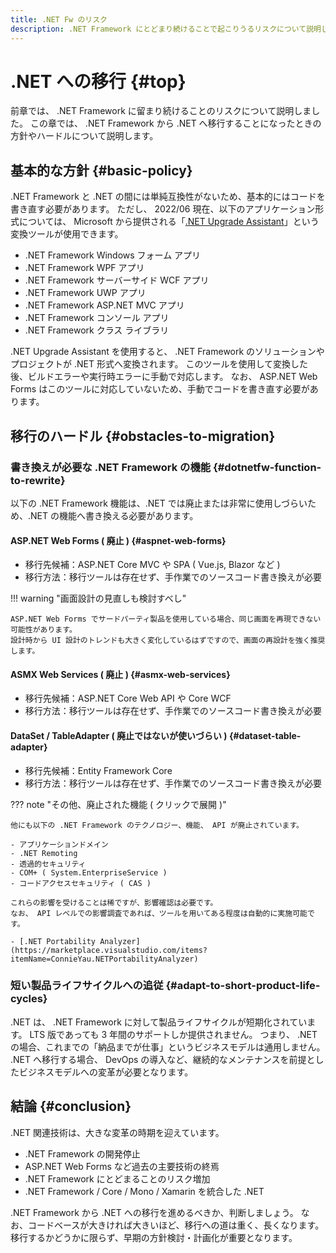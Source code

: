 ```yaml
---
title: .NET Fw のリスク
description: .NET Framework にとどまり続けることで起こりうるリスクについて説明します。
---
```


# .NET への移行 {#top}

<!-- cSpell:ignore dotnetfw aspnet -->

前章では、 .NET Framework に留まり続けることのリスクについて説明しました。
この章では、 .NET Framework から .NET へ移行することになったときの方針やハードルについて説明します。

## 基本的な方針 {#basic-policy}

.NET Framework と .NET の間には単純互換性がないため、基本的にはコードを書き直す必要があります。
ただし、 2022/06 現在、以下のアプリケーション形式については、 Microsoft から提供される「[.NET Upgrade Assistant](https://learn.microsoft.com/ja-jp/dotnet/core/porting/upgrade-assistant-overview)」という変換ツールが使用できます。

- .NET Framework Windows フォーム アプリ
- .NET Framework WPF アプリ
- .NET Framework サーバーサイド WCF アプリ
- .NET Framework UWP アプリ
- .NET Framework ASP.NET MVC アプリ
- .NET Framework コンソール アプリ
- .NET Framework クラス ライブラリ

.NET Upgrade Assistant を使用すると、 .NET Framework のソリューションやプロジェクトが .NET 形式へ変換されます。
このツールを使用して変換した後、ビルドエラーや実行時エラーに手動で対応します。
なお、 ASP.NET Web Forms はこのツールに対応していないため、手動でコードを書き直す必要があります。

## 移行のハードル {#obstacles-to-migration}

### 書き換えが必要な .NET Framework の機能 {#dotnetfw-function-to-rewrite}

以下の .NET Framework 機能は、.NET では廃止または非常に使用しづらいため、.NET の機能へ書き換える必要があります。

#### ASP.NET Web Forms ( 廃止 ) {#aspnet-web-forms}

- 移行先候補：ASP.NET Core MVC や SPA ( Vue.js, Blazor など )
- 移行方法：移行ツールは存在せず、手作業でのソースコード書き換えが必要

!!! warning "画面設計の見直しも検討すべし"

    ASP.NET Web Forms でサードパーティ製品を使用している場合、同じ画面を再現できない可能性があります。
    設計時から UI 設計のトレンドも大きく変化しているはずですので、画面の再設計を強く推奨します。

#### ASMX Web Services ( 廃止 ) {#asmx-web-services}

- 移行先候補：ASP.NET Core Web API や Core WCF
- 移行方法：移行ツールは存在せず、手作業でのソースコード書き換えが必要

#### DataSet / TableAdapter ( 廃止ではないが使いづらい ) {#dataset-table-adapter}

- 移行先候補：Entity Framework Core
- 移行方法：移行ツールは存在せず、手作業でのソースコード書き換えが必要

??? note "その他、廃止された機能 ( クリックで展開 )"

    他にも以下の .NET Framework のテクノロジー、機能、 API が廃止されています。

    - アプリケーションドメイン
    - .NET Remoting
    - 透過的セキュリティ
    - COM+ ( System.EnterpriseService )
    - コードアクセスセキュリティ ( CAS )

    これらの影響を受けることは稀ですが、影響確認は必要です。
    なお、 API レベルでの影響調査であれば、ツールを用いてある程度は自動的に実施可能です。

    - [.NET Portability Analyzer](https://marketplace.visualstudio.com/items?itemName=ConnieYau.NETPortabilityAnalyzer)

### 短い製品ライフサイクルへの追従 {#adapt-to-short-product-life-cycles}

.NET は、 .NET Framework に対して製品ライフサイクルが短期化されています。
LTS 版であっても 3 年間のサポートしか提供されません。
つまり、 .NET の場合、これまでの「納品までが仕事」というビジネスモデルは通用しません。
.NET へ移行する場合、 DevOps の導入など、継続的なメンテナンスを前提としたビジネスモデルへの変革が必要となります。

## 結論 {#conclusion}

.NET 関連技術は、大きな変革の時期を迎えています。

- .NET Framework の開発停止
- ASP.NET Web Forms など過去の主要技術の終焉
- .NET Framework にとどまることのリスク増加
- .NET Framework / Core / Mono / Xamarin を統合した .NET

.NET Framework から .NET への移行を進めるべきか、判断しましょう。
なお、コードベースが大きければ大きいほど、移行への道は重く、長くなります。
移行するかどうかに限らず、早期の方針検討・計画化が重要となります。
